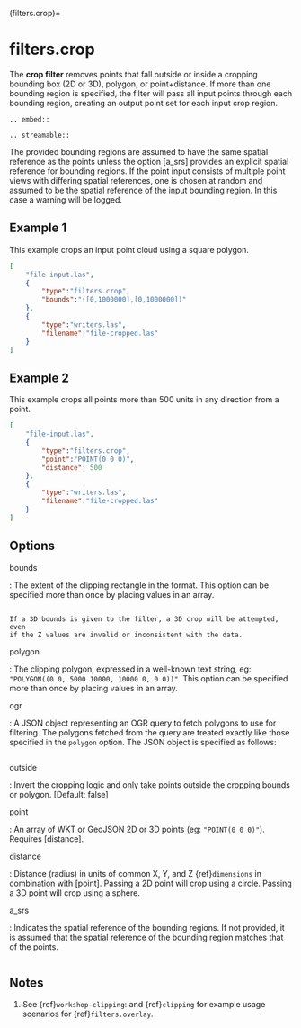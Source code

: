 (filters.crop)=

# filters.crop

The **crop filter** removes points that fall outside or inside a
cropping bounding
box (2D or 3D), polygon, or point+distance.  If more than one bounding region is
specified, the filter will pass all input points through each bounding region,
creating an output point set for each input crop region.

```{eval-rst}
.. embed::
```

```{eval-rst}
.. streamable::
```

The provided bounding regions are assumed to have the same spatial reference
as the points unless the option [a_srs] provides an explicit spatial reference
for bounding regions.
If the point input consists of multiple point views with differing
spatial references, one is chosen at random and assumed to be the
spatial reference of the input bounding region.  In this case a warning will
be logged.

## Example 1

This example crops an input point cloud using a square polygon.

```json
[
    "file-input.las",
    {
        "type":"filters.crop",
        "bounds":"([0,1000000],[0,1000000])"
    },
    {
        "type":"writers.las",
        "filename":"file-cropped.las"
    }
]
```

## Example 2

This example crops all points more than 500 units in any direction from a point.

```json
[
    "file-input.las",
    {
        "type":"filters.crop",
        "point":"POINT(0 0 0)",
        "distance": 500
    },
    {
        "type":"writers.las",
        "filename":"file-cropped.las"
    }
]
```

## Options

bounds

: The extent of the clipping rectangle in the format.  This option can be
  specified more than once by placing values in an array.

  ```{include} bounds_opts.md
  ```

  ```{warning}
  If a 3D bounds is given to the filter, a 3D crop will be attempted, even
  if the Z values are invalid or inconsistent with the data.
  ```

polygon

: The clipping polygon, expressed in a well-known text string,
  eg: `"POLYGON((0 0, 5000 10000, 10000 0, 0 0))"`.  This option can be
  specified more than once by placing values in an array.

ogr

: A JSON object representing an OGR query to fetch polygons to use for filtering. The polygons
  fetched from the query are treated exactly like those specified in the `polygon` option.
  The JSON object is specified as follows:

```{include} ogr_json.md
```



outside

: Invert the cropping logic and only take points outside the cropping
  bounds or polygon. \[Default: false\]

point

: An array of WKT or GeoJSON 2D or 3D points (eg: `"POINT(0 0 0)"`). Requires [distance].

distance

: Distance (radius) in units of common X, Y, and Z {ref}`dimensions` in combination with [point]. Passing a 2D point will crop using a circle. Passing a 3D point will crop using a sphere.

a_srs

: Indicates the spatial reference of the bounding regions.  If not provided,
  it is assumed that the spatial reference of the bounding region matches
  that of the points.

```{include} filter_opts.md
```

## Notes

1. See {ref}`workshop-clipping`: and {ref}`clipping` for example usage scenarios for {ref}`filters.overlay`.

